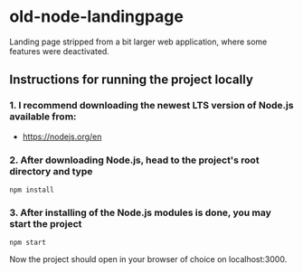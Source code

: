 # old-node-landingpage
Landing page stripped from a bit larger web application, where some features were deactivated.

## Instructions for running the project locally
### 1. I recommend downloading the newest LTS version of Node.js available from:
- https://nodejs.org/en
### 2. After downloading Node.js, head to the project's root directory and type
```
npm install
```
### 3. After installing of the Node.js modules is done, you may start the project
```
npm start
```

Now the project should open in your browser of choice on localhost:3000.
